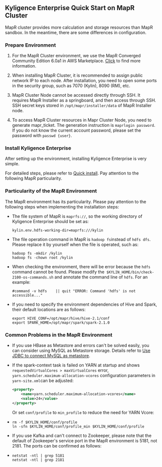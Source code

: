 ## Kyligence Enterprise Quick Start on MapR Cluster

MapR cluster provides more calculation and storage resources than MapR sandbox. In the meantime, there are some differences in configuration. 

### Prepare Environment

1. For the MapR Cluster environment, we use the MapR Converged Community Edition 6.0a1 in AWS Marketplace. [Click](https://aws.amazon.com/marketplace/pp/B010GJS5WO?qid=1522845995210&sr=0-4&ref_=srh_res_product_title) to find more information.

2. When installing MapR Cluster, it is recommended to assign public network IP to each node. After installation, you need to open some ports in the security group, such as 7070 (Kylin), 8090 (RM), etc.

3. MapR Cluster Node cannot be accessed directly through SSH. It requires MapR Installer as a springboard, and then access through SSH. SSH secret keys stored in ` /opt/mapr/installer/data ` of  MapR Installer node.

4. To access MapR Cluster resources in Mapr Cluster Node, you need to generate mapr_ticket. The generation instruction is `maprlogin password`. If you do not know the current account password, please set the password with `passwd {user}`.

### Install Kyligence Enterprise

After setting up the environment, installing Kyligence Enterprise is very simple.

For detailed steps, please refer to [Quick install](.\quick_install.en.md). Pay attention to the following MapR particularity.

### Particularity of the MapR Environment

The MapR environment has its particularity. Please pay attention to the following steps when implementing the installation steps:

- The file system of MapR is `maprfs://`, so the working directory of Kyligence Enterprise should be set as:

  ```properties
  kylin.env.hdfs-working-dir=maprfs:///kylin
  ```

- The file operation command in MapR is `hadoop fs`instead of `hdfs dfs`. Please replace it by yourself when the file is operated, such as:

  ```shell
  hadoop fs -mkdir /kylin
  hadoop fs -chown root /kylin
  ```

- When checking the environment, there will be error because the `hdfs` command cannot be found. Please modify the` $KYLIN_HOME/bin/check-2100-os-commands.sh` and annotate the command line of `hdfs`. For an example:

  ```shell
  #command -v hdfs    || quit "ERROR: Command 'hdfs' is not accessible..."
  ```

- If you need to specify the environment dependencies of Hive and Spark, their default locations are as follows:

  ```shell
  export HIVE_CONF=/opt/mapr/hive/hive-2.1/conf
  export SPARK_HOME=/opt/mapr/spark/spark-2.1.0
  ```

### Common Problems in the MapR Environment

- If you use HBase as Metastore and errors can't be solved easily, you can consider using MySQL as Metastore storage. Details refer to [Use JDBC to connect MySQL as metastore](..\config\metastore_jdbc_mysql.en.md).

- If the spark-context task is failed on YARN at startup and shows `requestedVirtualCores > maxVirtualCores` error,  `yarn.scheduler.maximum-allocation-vcores` configuration parameters in `yarn-site.xml`can be adjusted:

  ```xml
  <property>
      <name>yarn.scheduler.maximum-allocation-vcores</name>
      <value>24</value>
  </property>
  ```

   Or set `conf/profile` to `min_profile` to reduce the need for YARN Vcore:

- ```shell
  rm -f $KYLIN_HOME/conf/profile
  ln -sfn $KYLIN_HOME/conf/profile_min $KYLIN_HOME/conf/profile
  ```

- If you use Kafka and can't connect to Zookeeper, please note that the default of Zookeeper's service port in the MapR environment is 5181, not 2181. The ports can be confirmed as follows:

- ```shell
  netstat -ntl | grep 5181
  netstat -ntl | grep 2181
  ```

